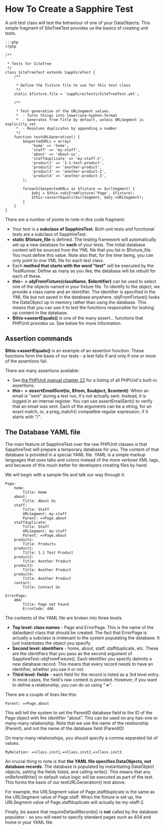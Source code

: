 #  How To Create a Sapphire Test

A unit test class will test the behaviour of one of your DataObjects.  This simple fragment of SiteTreeTest provides us
the basics of creating unit tests.

	:::php
	<?php
	
	/**
	
	 * Tests for SiteTree
	 */
	class SiteTreeTest extends SapphireTest {
		/**
	
		 * Define the fixture file to use for this test class
		 */
		static $fixture_file = 'sapphire/tests/SiteTreeTest.yml';
	
		/**
	
		 * Test generation of the URLSegment values.
		 *  - Turns things into lowercase-hyphen-format
		 *  - Generates from Title by default, unless URLSegment is explicitly set
		 *  - Resolves duplicates by appending a number
		 */
		function testURLGeneration() {
			$expectedURLs = array(
				'home' => 'home',
				'staff' => 'my-staff',
				'about' => 'about-us',
				'staffduplicate' => 'my-staff-2',
				'product1' => '1-1-test-product',
				'product2' => 'another-product',
				'product3' => 'another-product-2',
				'product4' => 'another-product-3',
			);
			
			foreach($expectedURLs as $fixture => $urlSegment) {
				$obj = $this->objFromFixture('Page', $fixture);
				$this->assertEquals($urlSegment, $obj->URLSegment);
			}
		}
	}
	


There are a number of points to note in this code fragment:

*  Your test is a **subclass of SapphireTest**.  Both unit tests and functional tests are a subclass of SapphireTest.
*  **static $fixture_file** is defined.  The testing framework will automatically set up a new database for **each** of
your tests.  The initial database content will be sourced from the YML file that you list in $fixture_file.  You must
define this value.  Note also that, for the time being, you can only point to one YML file for each test class.
*  Each **method that starts with the word "test"** will be executed by the TestRunner.  Define as many as you like; the
database will be rebuilt for each of these.
*  **$this->objFromFixture($className, $identifier)** can be used to select one of the objects named in your fixture
file.  To identify to the object, we provide a class name and an identifier.  The identifier is specified in the YML
file but not saved in the database anywhere.  objFromFixture() looks the DataObject up in memory rather than using the
database.  This means that you can use it to test the functions responsible for looking up content in the database.
*  **$this->assertEquals()** is one of the many assert... functions that PHPUnit provides us.  See below for more
information.


## Assertion commands

**$this->assertEquals()** is an example of an assertion function.  These functions form the basis of our tests - a test
fails if and only if one or more of the assertions fail.  


There are many assertions available:

*  See [the PHPUnit manual chapter 22](http://www.phpunit.de/manual/current/en/api.html#api.assert)
for a listing of all PHPUnit's built-in assertions.
*  **$this->assertEmailSent($to, $from, $subject, $content)**:  When an email is "sent" during a test run, it's not
actually sent.  Instead, it is logged in an internal register.  You can use assertEmailSent() to verify that an email
was sent.  Each of the arguments can be a string, for an exact match, or, a preg_match() compatible regular expression,
if it starts with "/".

## The Database YAML file

The main feature of SapphireTest over the raw PHPUnit classes is that SapphireTest will prepare a temporary database for
you.  The content of that database is provided in a special YAML file.  YAML is a simple markup languages that uses tabs
and colons instead of the more verbose XML tags, and because of this much better for developers creating files by hand.

We will begin with a sample file and talk our way through it.

	Page:
	    home:
	        Title: Home
	    about:
	        Title: About Us
	    staff:
	        Title: Staff
	        URLSegment: my-staff
	        Parent: =>Page.about
	    staffduplicate:
	        Title: Staff
	        URLSegment: my-staff
	        Parent: =>Page.about
	    products:
	        Title: Products
	    product1:
	        Title: 1.1 Test Product
	    product2:
	        Title: Another Product
	    product3:
	        Title: Another Product
	    product4:
	        Title: Another Product
	    contact:
	        Title: Contact Us
	        
	ErrorPage:
	    404:
	        Title: Page not Found
	        ErrorCode: 404


The contents of the YAML file are broken into three levels.

*  **Top level: class names** - Page and ErrorPage.  This is the name of the dataobject class that should be created. 
The fact that ErrorPage is actually a subclass is irrelevant to the system populating the database.  It just
instantiates the object you specify.
*  **Second level: identifiers** - home, about, staff, staffduplicate, etc.  These are the identifiers that you pass as
the second argument of SapphireTest::objFromFixture().  Each identifier you specify delimits a new database record. 
This means that every record needs to have an identifier, whether you use it or not.
*  **Third level: fields** - each field for the record is listed as a 3rd level entry.  In most cases, the field's raw
content is provided.  However, if you want to define a relationship, you can do so using "=>".

There are a couple of lines like this:

	Parent: =>Page.about

This will tell the system to set the ParentID database field to the ID of the Page object with the identifier "about". 
This can be used on any has-one or many-many relationship.  Note that we use the name of the relationship (Parent), and
not the name of the database field (ParentID)

On many-many relationships, you should specify a comma separated list of values.

	MyRelation: =>Class.inst1,=>Class.inst2,=>Class.inst3

An crucial thing to note is that **the YAML file specifies DataObjects, not database records**.  The database is
populated by instantiating DataObject objects, setting the fields listed, and calling write().  This means that any
onBeforeWrite() or default value logic will be executed as part of the test.  This forms the basis of our
testURLGeneration() test above.

For example, the URLSegment value of Page.staffduplicate is the same as the URLSegment value of Page.staff.  When the
fixture is set up, the URLSegment value of Page.staffduplicate will actually be my-staff-2.

Finally, be aware that requireDefaultRecords() is **not** called by the database populator - so you will need to specify
standard pages such as 404 and home in your YAML file.
